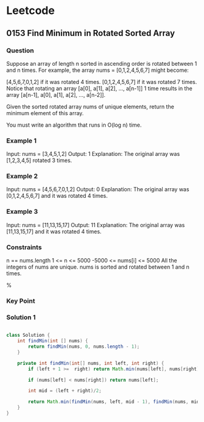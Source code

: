# Leetcode

## 0153 Find Minimum in Rotated Sorted Array

### Question

Suppose an array of length n sorted in ascending order is rotated between 1 and n times. For example, the array nums = [0,1,2,4,5,6,7] might become:

[4,5,6,7,0,1,2] if it was rotated 4 times.
[0,1,2,4,5,6,7] if it was rotated 7 times.
Notice that rotating an array [a[0], a[1], a[2], ..., a[n-1]] 1 time results in the array [a[n-1], a[0], a[1], a[2], ..., a[n-2]].

Given the sorted rotated array nums of unique elements, return the minimum element of this array.

You must write an algorithm that runs in O(log n) time.

### Example 1

Input: nums = [3,4,5,1,2]
Output: 1
Explanation: The original array was [1,2,3,4,5] rotated 3 times.

### Example 2

Input: nums = [4,5,6,7,0,1,2]
Output: 0
Explanation: The original array was [0,1,2,4,5,6,7] and it was rotated 4 times.

### Example 3

Input: nums = [11,13,15,17]
Output: 11
Explanation: The original array was [11,13,15,17] and it was rotated 4 times.

### Constraints

n == nums.length
1 <= n <= 5000
-5000 <= nums[i] <= 5000
All the integers of nums are unique.
nums is sorted and rotated between 1 and n times.

%

### Key Point

### Solution 1

```java

class Solution {
    int findMin(int [] nums) {
        return findMin(nums, 0, nums.length - 1);
    }

    private int findMin(int[] nums, int left, int right) {
        if (left + 1 >=  right) return Math.min(nums[left], nums[right]);

        if (nums[left] < nums[right]) return nums[left];

        int mid = (left + right)/2;

        return Math.min(findMin(nums, left, mid - 1), findMin(nums, mid, right));
    }
}

```
